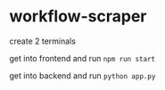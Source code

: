 # workflow-scraper

create 2 terminals

get into frontend and run `npm run start`

get into backend and run `python app.py`
